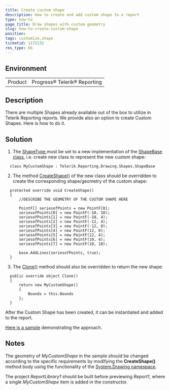 ```yaml
---
title: Create custom shape
description: How to create and add custom shape to a report
type: how-to
page_title: Draw shapes with custom geometry
slug: how-to-create-custom-shape
position: 
tags: customize,shape
ticketid: 1172132
res_type: kb
---
```


## Environment
<table>
	<tr>
		<td>Product</td>
		<td>Progress® Telerik® Reporting </td>
	</tr>
</table>


## Description
There are multiple Shapes already available out of the box to utilize in Telerik Reporting reports.
We provide also an option to create Custom Shapes. Here is how to do it.

## Solution

1. The [ShapeType ](../p-telerik-reporting-processing-shape-shapetype) must be set to a new implementation of the [ShapeBase class](../t-telerik-reporting-drawing-shapes-shapebase), i.e. create new class to represent the new custom shape:
  
  ```CSharp
    class MyCustomShape : Telerik.Reporting.Drawing.Shapes.ShapeBase
  ```
2. The method [CreateShape()](../m-telerik-reporting-drawing-shapes-shapebase-createshape) of the new class should be overridden to create the corresponding shape/geometry of the custom shape:
  
  ```CSharp
    protected override void CreateShape()
    {
        //DESCRIBE THE GEOMETRY OF THE CUSTOM SHAPE HERE
        
        PointF[] seriesofPoints = new PointF[8];
        seriesofPoints[0] = new PointF(-10, 10);
        seriesofPoints[1] = new PointF(-10, 4);
        seriesofPoints[2] = new PointF(-12, 4);
        seriesofPoints[3] = new PointF(-12, 0);
        seriesofPoints[4] = new PointF(12, 0);
        seriesofPoints[5] = new PointF(12, 4);
        seriesofPoints[6] = new PointF(10, 4);
        seriesofPoints[7] = new PointF(10, 10);

        base.AddLines(seriesofPoints, true);
    }
  ```
3. The [Clone()](../m-telerik-reporting-drawing-shapes-shapebase-clone) method should also be overridden to return the new shape:
  
  ```CSharp
    public override object Clone()
    {
        return new MyCustomShape()
        {
            Bounds = this.Bounds
        };
    }
  ```

After the Custom Shape has been created, it can be instantiated and added to the report.  
  
[Here is a sample](https://www.telerik.com/docs/default-source/knowledgebasearticleattachments/reporting/customshape.zip?sfvrsn=35af7bc9_2) demonstrating the approach.

## Notes
The geometry of _MyCustomShape_ in the sample should be changed according to the specific requirements by modifying the **CreateShape()** method body using the functionality of the [System.Drawing namespace](https://msdn.microsoft.com/en-us/library/system.drawing(v=vs.110).aspx).

The project _ReportLibrary1_ should be built before previewing _Report1_, where a single _MyCustomShape_ item is added in the constructor.
